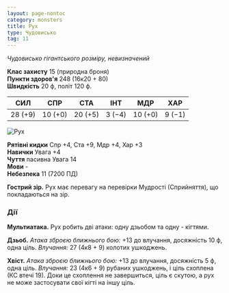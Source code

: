 ```yaml
---
layout: page-nontoc
category: monsters
title: Рух
type: Чудовисько
tag: 11
---
```


_Чудовисько гігантського розміру, невизначений_

**Клас захисту** 15 (природна броня)    
**Пункти здоров'я** 248 (16к20 + 80)    
**Швидкість** 20 ф, політ 120 ф.

| СИЛ     | СПР     | СТА     | ІНТ    | МДР     | ХАР    |
| ------- | ------- | ------- | ------ | ------- | ------ |
| 28 (+9) | 10 (+0) | 20 (+5) | 3 (−4) | 10 (+0) | 9 (−1) |

![Рух](https://www.dndbeyond.com/avatars/thumbnails/30834/987/1000/1000/638063901873059240.png)

**Рятівні кидки** Спр +4, Ста +9, Мдр +4, Хар +3    
**Навички** Увага +4    
**Чуття** пасивна Увага 14    
**Мови** -    
**Небезпека** 11 (7200 ПД)

**Гострий зір.** Рух має перевагу на перевірки Мудрості (Сприйняття), що покладаються на зір.

### Дії
**Мультиатака.** Рух робить дві атаки: одну дзьобом та одну - кігтями.    

**Дзьоб.** _Атака зброєю ближнього бою:_ +13 до влучання, досяжність 10 ф, одна ціль. _Влучання:_ 27 (4к8 + 9) колотих ушкоджень.    

**Хвіст.** _Атака зброєю ближнього бою:_ +13 до влучання, досяжність 5 ф, одна ціль. _Влучання:_ 23 (4к6 + 9) рубаних ушкоджень, і ціль схоплена (КС втечі 19). Доки це схоплення не завершиться, ціль є скутою, а рух не може застосувати свої кігті на іншу ціль.
